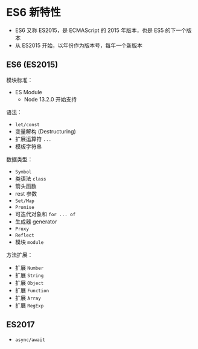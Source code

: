 # ES6 新特性

- ES6 又称 ES2015，是 ECMAScript 的 2015 年版本，也是 ES5 的下一个版本
- 从 ES2015 开始，以年份作为版本号，每年一个新版本

## ES6 (ES2015)

模块标准：

- ES Module
  - Node 13.2.0 开始支持

语法：

- `let/const`
- 变量解构 (Destructuring)
- 扩展运算符 `...`
- 模板字符串

数据类型：

- `Symbol`
- 类语法 `class`
- 箭头函数
- rest 参数
- `Set/Map`
- `Promise`
- 可迭代对象和 `for ... of`
- 生成器 generator
- `Proxy`
- `Reflect`
- 模块 `module`

方法扩展：

- 扩展 `Number`
- 扩展 `String`
- 扩展 `Object`
- 扩展 `Function`
- 扩展 `Array`
- 扩展 `RegExp`

## ES2017

- `async/await`
